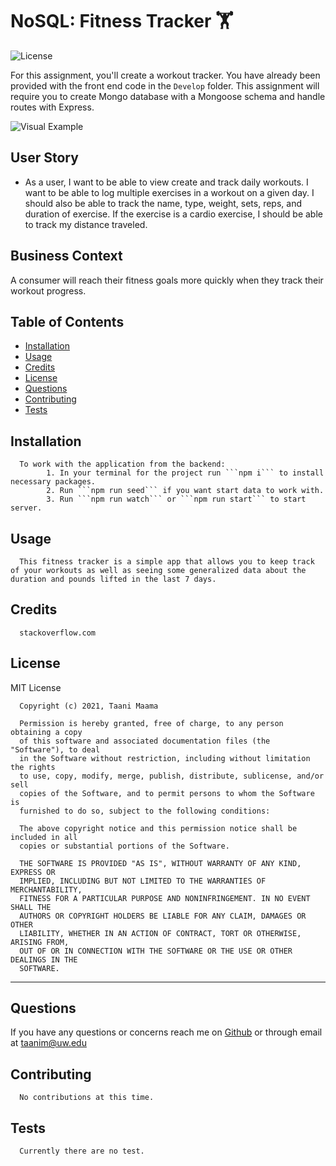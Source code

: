 # NoSQL: Fitness Tracker 🏋️
![License](https://img.shields.io/badge/license-MIT-yellow)

For this assignment, you'll create a workout tracker. You have already been provided with the front end code in the `Develop` folder. This assignment will require you to create Mongo database with a Mongoose schema and handle routes with Express.

![Visual Example](https://media.giphy.com/media/lCIaG1XXhvQpfJ7QJX/giphy.gif)

## User Story

* As a user, I want to be able to view create and track daily workouts. I want to be able to log multiple exercises in a workout on a given day. I should also be able to track the name, type, weight, sets, reps, and duration of exercise. If the exercise is a cardio exercise, I should be able to track my distance traveled.

## Business Context

A consumer will reach their fitness goals more quickly when they track their workout progress.

## Table of Contents
* [Installation](#installation)
* [Usage](#usage)
* [Credits](#credits)
* [License](#license)
* [Questions](#questions)
* [Contributing](#contributing)
* [Tests](#tests)

## Installation
      To work with the application from the backend:
            1. In your terminal for the project run ```npm i``` to install necessary packages.
            2. Run ```npm run seed``` if you want start data to work with.
            3. Run ```npm run watch``` or ```npm run start``` to start server.

## Usage
      This fitness tracker is a simple app that allows you to keep track of your workouts as well as seeing some generalized data about the duration and pounds lifted in the last 7 days.

## Credits
      stackoverflow.com

## License
MIT License

      Copyright (c) 2021, Taani Maama
      
      Permission is hereby granted, free of charge, to any person obtaining a copy
      of this software and associated documentation files (the "Software"), to deal
      in the Software without restriction, including without limitation the rights
      to use, copy, modify, merge, publish, distribute, sublicense, and/or sell
      copies of the Software, and to permit persons to whom the Software is
      furnished to do so, subject to the following conditions:
      
      The above copyright notice and this permission notice shall be included in all
      copies or substantial portions of the Software.
      
      THE SOFTWARE IS PROVIDED "AS IS", WITHOUT WARRANTY OF ANY KIND, EXPRESS OR
      IMPLIED, INCLUDING BUT NOT LIMITED TO THE WARRANTIES OF MERCHANTABILITY,
      FITNESS FOR A PARTICULAR PURPOSE AND NONINFRINGEMENT. IN NO EVENT SHALL THE
      AUTHORS OR COPYRIGHT HOLDERS BE LIABLE FOR ANY CLAIM, DAMAGES OR OTHER
      LIABILITY, WHETHER IN AN ACTION OF CONTRACT, TORT OR OTHERWISE, ARISING FROM,
      OUT OF OR IN CONNECTION WITH THE SOFTWARE OR THE USE OR OTHER DEALINGS IN THE
      SOFTWARE.

---
## Questions
If you have any questions or concerns reach me on [Github](https://github.com/TaaniBravo) or through email at <taanim@uw.edu>

## Contributing
      No contributions at this time.

## Tests
      Currently there are no test.
